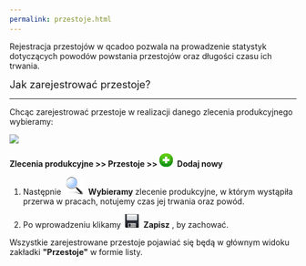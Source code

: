 ```yaml
---
permalink: przestoje.html
---
```

Rejestracja przestojów w qcadoo pozwala na prowadzenie statystyk dotyczących powodów powstania przestojów oraz długości czasu ich trwania.

  

  

<font size="4">Jak zarejestrować przestoje?</font>

* * *

Chcąc zarejestrować przestoje w realizacji danego zlecenia produkcyjnego wybieramy:

  

 ![](/images/rejestracja-%20przestoje-%20strza%C5%82ki.png)

  

**Zlecenia produkcyjne \>\> Przestoje \>\>&nbsp;**![](/images/newIcon24.png) **&nbsp;Dodaj nowy**

  

1. Następnie&nbsp; ![](/images/lupka.png)&nbsp; **Wybieramy** zlecenie produkcyjne, w którym wystąpiła przerwa w pracach, notujemy czas jej trwania oraz powód.  
  
2. Po wprowadzeniu klikamy&nbsp; ![](/images/saveIcon24.png)&nbsp; **Zapisz** , by zachować.

  

Wszystkie zarejestrowane przestoje pojawiać się będą w głównym widoku zakładki **"Przestoje"** w formie listy.

